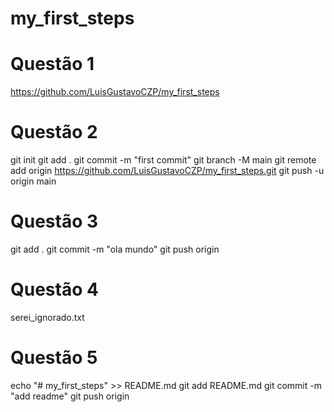 # my_first_steps
# Questão 1
https://github.com/LuisGustavoCZP/my_first_steps

# Questão 2
git init
git add .
git commit -m "first commit"
git branch -M main
git remote add origin https://github.com/LuisGustavoCZP/my_first_steps.git
git push -u origin main

# Questão 3
git add .
git commit -m "ola mundo"
git push origin

# Questão 4
serei_ignorado.txt

# Questão 5
echo "# my_first_steps" >> README.md
git add README.md
git commit -m "add readme"
git push origin